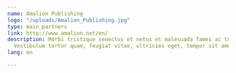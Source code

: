 ```yaml
---
name: Amalion Publishing
logo: "/uploads/Amalion_Publishing.jpg"
type: main_partners
link: http://www.amalion.net/en/
description: Morbi tristique senectus et netus et malesuada fames ac turpis egestas.
  Vestibulum tortor quam, feugiat vitae, ultricies eget, tempor sit amet, ante.
lang: en

---
```

